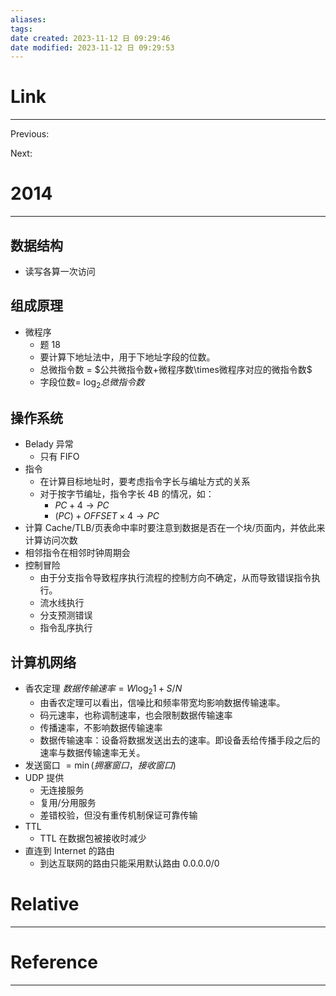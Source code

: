 ```yaml
---
aliases: 
tags: 
date created: 2023-11-12 日 09:29:46
date modified: 2023-11-12 日 09:29:53
---
```


# Link

---
Previous:

Next:

# 2014

---

## 数据结构

- 读写各算一次访问

## 组成原理

- 微程序
  - 题 18
  - 要计算下地址法中，用于下地址字段的位数。
  - 总微指令数 = $公共微指令数+微程序数\times微程序对应的微指令数$
  - 字段位数= $\log_2{总微指令数}$

## 操作系统

- Belady 异常
  - 只有 FIFO
- 指令
  - 在计算目标地址时，要考虑指令字长与编址方式的关系
  - 对于按字节编址，指令字长 4B 的情况，如：
    - $PC+4\rightarrow PC$
    - $(PC)+OFFSET\times4\rightarrow PC$
- 计算 Cache/TLB/页表命中率时要注意到数据是否在一个块/页面内，并依此来计算访问次数
- 相邻指令在相邻时钟周期会
- 控制冒险
  - 由于分支指令导致程序执行流程的控制方向不确定，从而导致错误指令执行。
  - 流水线执行
  - 分支预测错误
  - 指令乱序执行

## 计算机网络

- 香农定理 $数据传输速率=W\log_2{1+S/N}$
  - 由香农定理可以看出，信噪比和频率带宽均影响数据传输速率。
  - 码元速率，也称调制速率，也会限制数据传输速率
  - 传播速率，不影响数据传输速率
  - 数据传输速率：设备将数据发送出去的速率。即设备丢给传播手段之后的速率与数据传输速率无关。
- 发送窗口 $=\min(拥塞窗口，接收窗口)$
- UDP 提供
  - 无连接服务
  - 复用/分用服务
  - 差错校验，但没有重传机制保证可靠传输
- TTL
  - TTL 在数据包被接收时减少
- 直连到 Internet 的路由
  - 到达互联网的路由只能采用默认路由 $0.0.0.0/0$

# Relative

---

# Reference

---

